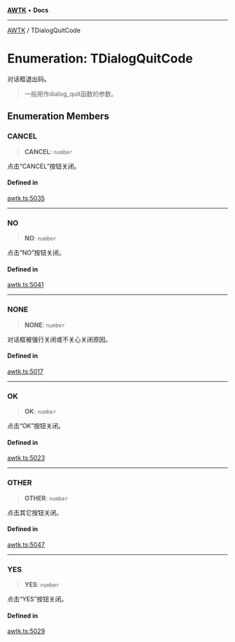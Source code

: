 [**AWTK**](../README.md) • **Docs**

***

[AWTK](../globals.md) / TDialogQuitCode

# Enumeration: TDialogQuitCode

对话框退出码。

> 一般用作dialog_quit函数的参数。

## Enumeration Members

### CANCEL

> **CANCEL**: `number`

点击“CANCEL”按钮关闭。

#### Defined in

[awtk.ts:5035](https://github.com/zlgopen/awtk-binding/blob/a700388ad7cc060c10001c4cf776a40433e0a4e7/tools/code_gen/js/output/awtk.ts#L5035)

***

### NO

> **NO**: `number`

点击“NO”按钮关闭。

#### Defined in

[awtk.ts:5041](https://github.com/zlgopen/awtk-binding/blob/a700388ad7cc060c10001c4cf776a40433e0a4e7/tools/code_gen/js/output/awtk.ts#L5041)

***

### NONE

> **NONE**: `number`

对话框被强行关闭或不关心关闭原因。

#### Defined in

[awtk.ts:5017](https://github.com/zlgopen/awtk-binding/blob/a700388ad7cc060c10001c4cf776a40433e0a4e7/tools/code_gen/js/output/awtk.ts#L5017)

***

### OK

> **OK**: `number`

点击“OK”按钮关闭。

#### Defined in

[awtk.ts:5023](https://github.com/zlgopen/awtk-binding/blob/a700388ad7cc060c10001c4cf776a40433e0a4e7/tools/code_gen/js/output/awtk.ts#L5023)

***

### OTHER

> **OTHER**: `number`

点击其它按钮关闭。

#### Defined in

[awtk.ts:5047](https://github.com/zlgopen/awtk-binding/blob/a700388ad7cc060c10001c4cf776a40433e0a4e7/tools/code_gen/js/output/awtk.ts#L5047)

***

### YES

> **YES**: `number`

点击“YES”按钮关闭。

#### Defined in

[awtk.ts:5029](https://github.com/zlgopen/awtk-binding/blob/a700388ad7cc060c10001c4cf776a40433e0a4e7/tools/code_gen/js/output/awtk.ts#L5029)
